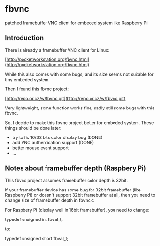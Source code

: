 # fbvnc #

patched framebuffer VNC client for embeded system like Raspberry Pi

## Introduction ##

There is already a framebuffer VNC client for Linux:

[http://pocketworkstation.org/fbvnc.html](http://pocketworkstation.org/fbvnc.html)

While this also comes with some bugs, and its size seems not suitable for tiny embeded system.

Then I found this fbvnc project:

[http://repo.or.cz/w/fbvnc.git](http://repo.or.cz/w/fbvnc.git)

Very lightweight, some function works fine, sadly still some bugs with this fbvnc.

So, I decide to make this fbvnc project better for embeded system.
These things should be done later:

* try to fix 16/32 bits color display bug (DONE)
* add VNC authentication support (DONE)
* better mouse event support
* ...

## Notes about framebuffer depth (Raspbery Pi) ##


This fbvnc project assumes framebuffer color depth is 32bit.

If your framebuffer device has some bug for 32bit framebuffer (like Raspberry Pi)
or doesn't support 32bit framebuffer at all, 
then you need to change size of framebuffer depth in fbvnc.c

For Raspbery Pi (display well in 16bit framebuffer), you need to change:

typedef unsigned int fbval_t;

to:

typedef unsigned short fbval_t;
